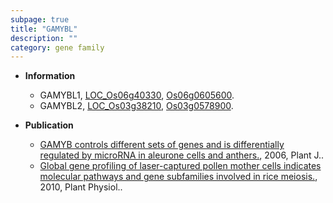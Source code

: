 ```yaml
---
subpage: true
title: "GAMYBL"
description: ""
category: gene family
---
```


* **Information**  
    + GAMYBL1, [LOC_Os06g40330](http://rice.plantbiology.msu.edu/cgi-bin/ORF_infopage.cgi?orf=LOC_Os06g40330), [Os06g0605600](http://rapdb.dna.affrc.go.jp/viewer/gbrowse_details/irgsp1?name=Os06g0605600).
    + GAMYBL2, [LOC_Os03g38210](http://rice.plantbiology.msu.edu/cgi-bin/ORF_infopage.cgi?orf=LOC_Os03g38210), [Os03g0578900](http://rapdb.dna.affrc.go.jp/viewer/gbrowse_details/irgsp1?name=Os03g0578900).

* **Publication**  
    + [GAMYB controls different sets of genes and is differentially regulated by microRNA in aleurone cells and anthers.](http://www.ncbi.nlm.nih.gov/pubmed?term=GAMYB+controls+different+sets+of+genes+and+is+differentially+regulated+by+microRNA+in+aleurone+cells+and+anthers.%5BTitle%5D), 2006, Plant J..
    + [Global gene profiling of laser-captured pollen mother cells indicates molecular pathways and gene subfamilies involved in rice meiosis.](http://www.ncbi.nlm.nih.gov/pubmed?term=Global+gene+profiling+of+laser-captured+pollen+mother+cells+indicates+molecular+pathways+and+gene+subfamilies+involved+in+rice+meiosis.%5BTitle%5D), 2010, Plant Physiol..


